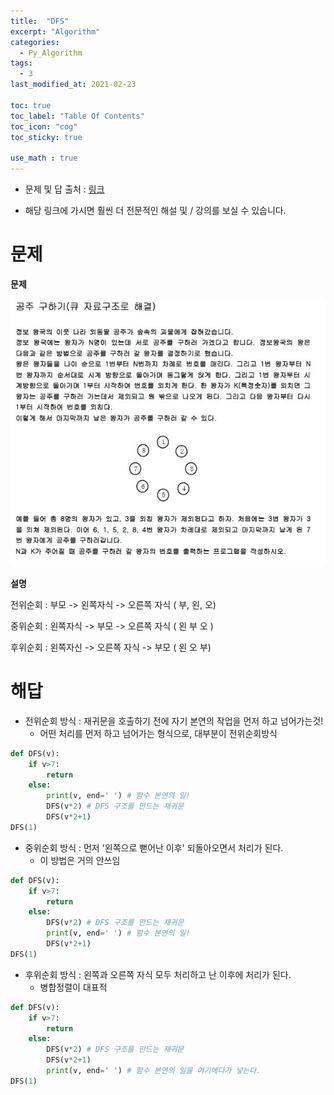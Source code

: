 ```yaml
---
title:  "DFS"
excerpt: "Algorithm"
categories:
  - Py_Algorithm
tags:
  - 3
last_modified_at: 2021-02-23

toc: true
toc_label: "Table Of Contents"
toc_icon: "cog"
toc_sticky: true

use_math : true
---
```


- 문제 및 답 출처 : [링크](https://www.inflearn.com/course/%ED%8C%8C%EC%9D%B4%EC%8D%AC-%EC%95%8C%EA%B3%A0%EB%A6%AC%EC%A6%98-%EB%AC%B8%EC%A0%9C%ED%92%80%EC%9D%B4-%EC%BD%94%EB%94%A9%ED%85%8C%EC%8A%A4%ED%8A%B8/dashboard)

- 해당 링크에 가시면 훨씬 더 전문적인 해설 및 / 강의를 보실 수 있습니다. 

# 문제

**문제**  

![png](/assets/images/{Algorithm}/15_1.JPG)

**설명**

전위순회 : 부모 -> 왼쪽자식 -> 오른쪽 자식 ( 부, 왼, 오)

중위순회 : 왼쪽자식 -> 부모 -> 오른쪽 자식 ( 왼 부 오 )

후위순회 : 왼쪽자신 -> 오른쪽 자식 -> 부모 ( 왼 오 부)

# 해답

- 전위순회 방식 : 재귀문을 호출하기 전에 자기 본연의 작업을 먼저 하고 넘어가는것!
  - 어떤 처리를 먼저 하고 넘어가는 형식으로, 대부분이 전위순회방식

```python
def DFS(v):
    if v>7:
        return
    else:  
        print(v, end=' ') # 함수 본연의 일!
        DFS(v*2) # DFS 구조를 만드는 재귀문
        DFS(v*2+1)
DFS(1)
```

- 중위순회 방식 : 먼저 '왼쪽으로 뻗어난 이후' 되돌아오면서 처리가 된다.
  - 이 방법은 거의 안쓰임

```python
def DFS(v):
    if v>7:
        return
    else:  
        DFS(v*2) # DFS 구조를 만드는 재귀문
        print(v, end=' ') # 함수 본연의 일!
        DFS(v*2+1)
DFS(1)
```

- 후위순회  방식 : 왼쪽과 오른쪽 자식 모두 처리하고 난 이후에 처리가 된다.
  - 병합정렬이 대표적

```python
def DFS(v):
    if v>7:
        return
    else:  
        DFS(v*2) # DFS 구조를 만드는 재귀문
        DFS(v*2+1)
        print(v, end=' ') # 함수 본연의 일을 여기에다가 넣는다.
DFS(1)
```

